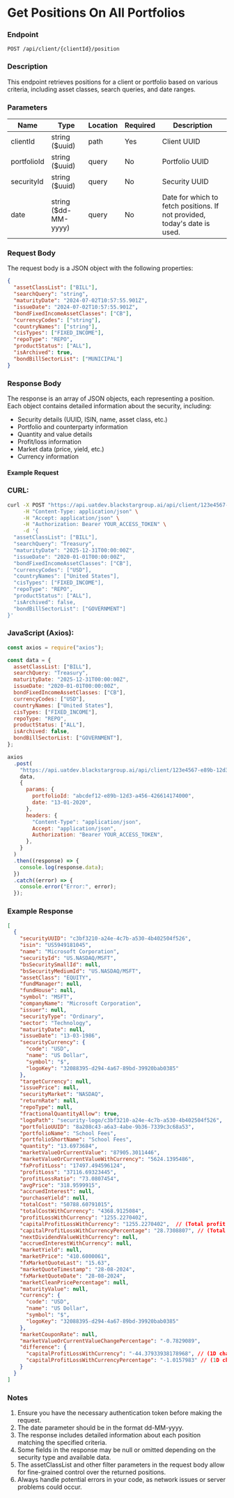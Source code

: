 # Get Positions On All Portfolios

### Endpoint

`POST /api/client/{clientId}/position`

### Description

This endpoint retrieves positions for a client or portfolio based on various criteria, including asset classes, search queries, and date ranges.

### Parameters

| Name        | Type                 | Location | Required | Description                                                               |
| ----------- | -------------------- | -------- | -------- | ------------------------------------------------------------------------- |
| clientId    | string ($uuid)       | path     | Yes      | Client UUID                                                               |
| portfolioId | string ($uuid)       | query    | No       | Portfolio UUID                                                            |
| securityId  | string ($uuid)       | query    | No       | Security UUID                                                             |
| date        | string ($dd-MM-yyyy) | query    | No       | Date for which to fetch positions. If not provided, today's date is used. |

### Request Body

The request body is a JSON object with the following properties:

```json
{
  "assetClassList": ["BILL"],
  "searchQuery": "string",
  "maturityDate": "2024-07-02T10:57:55.901Z",
  "issueDate": "2024-07-02T10:57:55.901Z",
  "bondFixedIncomeAssetClasses": ["CB"],
  "currencyCodes": ["string"],
  "countryNames": ["string"],
  "cisTypes": ["FIXED_INCOME"],
  "repoType": "REPO",
  "productStatus": ["ALL"],
  "isArchived": true,
  "bondBillSectorList": ["MUNICIPAL"]
}
```

### Response Body

The response is an array of JSON objects, each representing a position. Each object contains detailed information about the security, including:

- Security details (UUID, ISIN, name, asset class, etc.)
- Portfolio and counterparty information
- Quantity and value details
- Profit/loss information
- Market data (price, yield, etc.)
- Currency information

#### Example Request

### CURL:

```bash
curl -X POST "https://api.uatdev.blackstargroup.ai/api/client/123e4567-e89b-12d3-a456-426614174000/position?portfolioId=abcdef12-e89b-12d3-a456-426614174000&date=13-01-2020" \
     -H "Content-Type: application/json" \
     -H "Accept: application/json" \
     -H "Authorization: Bearer YOUR_ACCESS_TOKEN" \
     -d '{
  "assetClassList": ["BILL"],
  "searchQuery": "Treasury",
  "maturityDate": "2025-12-31T00:00:00Z",
  "issueDate": "2020-01-01T00:00:00Z",
  "bondFixedIncomeAssetClasses": ["CB"],
  "currencyCodes": ["USD"],
  "countryNames": ["United States"],
  "cisTypes": ["FIXED_INCOME"],
  "repoType": "REPO",
  "productStatus": ["ALL"],
  "isArchived": false,
  "bondBillSectorList": ["GOVERNMENT"]
}'
```

### JavaScript (Axios):

```javascript
const axios = require("axios");

const data = {
  assetClassList: ["BILL"],
  searchQuery: "Treasury",
  maturityDate: "2025-12-31T00:00:00Z",
  issueDate: "2020-01-01T00:00:00Z",
  bondFixedIncomeAssetClasses: ["CB"],
  currencyCodes: ["USD"],
  countryNames: ["United States"],
  cisTypes: ["FIXED_INCOME"],
  repoType: "REPO",
  productStatus: ["ALL"],
  isArchived: false,
  bondBillSectorList: ["GOVERNMENT"],
};

axios
  .post(
    "https://api.uatdev.blackstargroup.ai/api/client/123e4567-e89b-12d3-a456-426614174000/position",
    data,
    {
      params: {
        portfolioId: "abcdef12-e89b-12d3-a456-426614174000",
        date: "13-01-2020",
      },
      headers: {
        "Content-Type": "application/json",
        Accept: "application/json",
        Authorization: "Bearer YOUR_ACCESS_TOKEN",
      },
    }
  )
  .then((response) => {
    console.log(response.data);
  })
  .catch((error) => {
    console.error("Error:", error);
  });
```

### Example Response

```json
[
  {
    "securityUUID": "c3bf3210-a24e-4c7b-a530-4b402504f526",
    "isin": "US5949181045",
    "name": "Microsoft Corporation",
    "securityId": "US.NASDAQ/MSFT",
    "bsSecuritySmallId": null,
    "bsSecurityMediumId": "US.NASDAQ/MSFT",
    "assetClass": "EQUITY",
    "fundManager": null,
    "fundHouse": null,
    "symbol": "MSFT",
    "companyName": "Microsoft Corporation",
    "issuer": null,
    "securityType": "Ordinary",
    "sector": "Technology",
    "maturityDate": null,
    "issueDate": "13-03-1986",
    "securityCurrency": {
      "code": "USD",
      "name": "US Dollar",
      "symbol": "$",
      "logoKey": "32088395-d294-4a67-89bd-39920bab0385"
    },
    "targetCurrency": null,
    "issuePrice": null,
    "securityMarket": "NASDAQ",
    "returnRate": null,
    "repoType": null,
    "fractionalQuantityAllow": true,
    "logoPath": "security-logo/c3bf3210-a24e-4c7b-a530-4b402504f526",
    "portfolioUUID": "8a208c43-a6a3-4abe-9b36-7339c3c68a53",
    "portfolioName": "School Fees",
    "portfolioShortName": "School Fees",
    "quantity": "13.6973684",
    "marketValueOrCurrentValue": "87905.3011446",
    "marketValueOrCurrentValueWithCurrency": "5624.1395486",
    "fxProfitLoss": "17497.494596124",
    "profitLoss": "37116.69323445",
    "profitLossRatio": "73.0807454",
    "avgPrice": "318.9599915",
    "accruedInterest": null,
    "purchaseYield": null,
    "totalCost": "50788.60791015",
    "totalCostWithCurrency": "4368.9125084",
    "profitLossWithCurrency": "1255.2270402",
    "capitalProfitLossWithCurrency": "1255.2270402",  // (Total profit and loss)
    "capitalProfitLossWithCurrencyPercentage": "28.7308807", // (Total profit and loss)
    "nextDividendValueWithCurrency": null,
    "accruedInterestWithCurrency": null,
    "marketYield": null,
    "marketPrice": "410.6000061",
    "fxMarketQuoteLast": "15.63",
    "marketQuoteTimestamp": "28-08-2024",
    "fxMarketQuoteDate": "28-08-2024",
    "marketCleanPricePercentage": null,
    "maturityValue": null,
    "currency": {
      "code": "USD",
      "name": "US Dollar",
      "symbol": "$",
      "logoKey": "32088395-d294-4a67-89bd-39920bab0385"
    },
    "marketCouponRate": null,
    "marketValueOrCurrentValueChangePercentage": "-0.7829089",
    "difference": {
      "capitalProfitLossWithCurrency": "-44.37933938178968", // (1D change)
      "capitalProfitLossWithCurrencyPercentage": "-1.0157983" // (1D change)
    }
  }
]

```

### Notes

1. Ensure you have the necessary authentication token before making the request.
2. The date parameter should be in the format dd-MM-yyyy.
3. The response includes detailed information about each position matching the specified criteria.
4. Some fields in the response may be null or omitted depending on the security type and available data.
5. The assetClassList and other filter parameters in the request body allow for fine-grained control over the returned positions.
6. Always handle potential errors in your code, as network issues or server problems could occur.
